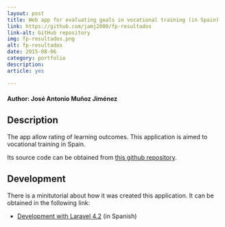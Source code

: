 ```yaml
---
layout: post
title: Web app for evaluating goals in vocational training (in Spain)
link: https://github.com/jamj2000/fp-resultados
link-alt: GitHub repository
img: fp-resultados.png
alt: fp-resultados
date: 2015-08-06
category: portfolio
description: 
article: yes

---
```


#### Author: José Antonio Muñoz Jiménez

## Description
The app allow rating of learning outcomes. This application is aimed to vocational training in Spain.

Its source code can be obtained from [this github repository](https://github.com/jamj2000/fp-resultados). 
    

## Development

There is a minitutorial about how it was created this application. It can be obtained in the following link:

* [Development with Laravel 4.2](https://github.com/jamj2000/fp-resultados/blob/master/DESARROLLO.md) (in Spanish)
